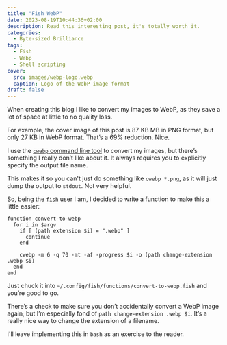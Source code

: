 ```yaml
---
title: "Fish WebP"
date: 2023-08-19T10:44:36+02:00
description: Read this interesting post, it's totally worth it.
categories:
  - Byte-sized Brilliance
tags:
  - Fish
  - Webp
  - Shell scripting
cover:
  src: images/webp-logo.webp
  caption: Logo of the WebP image format
draft: false
---
```


When creating this blog I like to convert my images to WebP, as they save a lot of space at little to no quality loss.

For example, the cover image of this post is 87 KB MB in PNG format, but only 27 KB in WebP format. That’s a 69%
reduction. Nice.

I use the [`cwebp` command line tool](https://developers.google.com/speed/webp/docs/cwebp) to convert my images, but
there’s something I really don’t like about it. It always requires you to explicitly specify the output file name.

This makes it so you can't just do something like `cwebp *.png`, as it will just dump the output to `stdout`. Not very
helpful.

So, being the [`fish`](https://fishshell.com) user I am, I decided to write a function to make this a little easier:

```fish
function convert-to-webp
  for i in $argv
    if [ (path extension $i) = ".webp" ]
      continue
    end

    cwebp -m 6 -q 70 -mt -af -progress $i -o (path change-extension .webp $i)
  end
end
```

Just chuck it into `~/.config/fish/functions/convert-to-webp.fish` and you’re good to go.

There’s a check to make sure you don’t accidentally convert a WebP image again, but I’m especially fond
of `path change-extension .webp $i`. It’s a really nice way to change the extension of a filename.

I'll leave implementing this in `bash` as an exercise to the reader.
